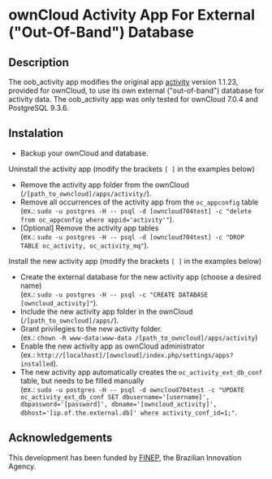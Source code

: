 # ownCloud Activity App For External ("Out-Of-Band") Database

## Description
The oob_activity app modifies the original app [activity](https://github.com/owncloud/activity) version 1.1.23, provided for ownCloud, to use its own external ("out-of-band") database for activity data. The oob_activity app was only tested for ownCloud 7.0.4 and PostgreSQL 9.3.6.

## Instalation 
- Backup your ownCloud and database.

Uninstall the activity app (modify the brackets `[ ]` in the examples below)
- Remove the activity app folder from the ownCloud (`/[path_to_owncloud]/apps/activity/`).
- Remove all occurrences of the activity app from the `oc_appconfig` table 
<br/> (ex.: `sudo -u postgres -H -- psql -d [owncloud704test] -c "delete from oc_appconfig where appid='activity'"`).
- [Optional] Remove the activity app tables
<br/> (ex.: `sudo -u postgres -H -- psql -d [owncloud704test] -c "DROP TABLE oc_activity, oc_activity_mq"`).

Install the new activity app (modify the brackets `[ ]` in the examples below)
- Create the external database for the new activity app (choose a desired name)
<br/> (ex.: `sudo -u postgres -H -- psql -c "CREATE DATABASE [owncloud_activity]"`).
- Include the new activity app folder in the ownCloud (`/[path_to_owncloud]/apps/`).
- Grant privilegies to the new activity folder.
<br/> (ex.: `chown -R www-data:www-data /[path_to_owncloud]/apps/activity`) 
- Enable the new activity app as ownCloud administrator
<br/> (ex.: `http://[localhost]/[owncloud]/index.php/settings/apps?installed`).
- The new activity app automatically creates the `oc_activity_ext_db_conf` table, but needs to be filled manually
<br/> (ex.: `sudo -u postgres -H -- psql -d owncloud704test -c "UPDATE oc_activity_ext_db_conf SET dbusername='[username]', dbpassword='[password]', dbname='[owncloud_activity]', dbhost='[ip.of.the.external.db]' where activity_conf_id=1;"`.

## Acknowledgements
This development has been funded by [FINEP](http://www.finep.gov.br), the Brazilian Innovation Agency.

